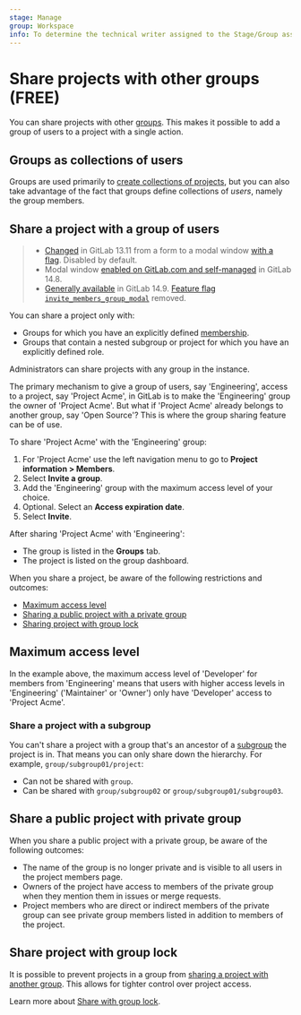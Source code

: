 ```yaml
---
stage: Manage
group: Workspace
info: To determine the technical writer assigned to the Stage/Group associated with this page, see https://about.gitlab.com/handbook/engineering/ux/technical-writing/#assignments
---
```


# Share projects with other groups **(FREE)**

You can share projects with other [groups](../../group/index.md). This makes it
possible to add a group of users to a project with a single action.

## Groups as collections of users

Groups are used primarily to [create collections of projects](../../group/index.md), but you can also
take advantage of the fact that groups define collections of _users_, namely the group
members.

## Share a project with a group of users

> - [Changed](https://gitlab.com/gitlab-org/gitlab/-/issues/247208) in GitLab 13.11 from a form to a modal
    window [with a flag](../../feature_flags.md). Disabled by default.
> - Modal window [enabled on GitLab.com and self-managed](https://gitlab.com/gitlab-org/gitlab/-/issues/247208)
    in GitLab 14.8.
> - [Generally available](https://gitlab.com/gitlab-org/gitlab/-/issues/352526) in GitLab 14.9.
    [Feature flag `invite_members_group_modal`](https://gitlab.com/gitlab-org/gitlab/-/issues/352526) removed.

You can share a project only with:

- Groups for which you have an explicitly defined [membership](index.md).
- Groups that contain a nested subgroup or project for which you have an explicitly defined role.

Administrators can share projects with any group in the instance.

The primary mechanism to give a group of users, say 'Engineering', access to a project,
say 'Project Acme', in GitLab is to make the 'Engineering' group the owner of 'Project
Acme'. But what if 'Project Acme' already belongs to another group, say 'Open Source'?
This is where the group sharing feature can be of use.

To share 'Project Acme' with the 'Engineering' group:

1. For 'Project Acme' use the left navigation menu to go to **Project information > Members**.
1. Select **Invite a group**.
1. Add the 'Engineering' group with the maximum access level of your choice.
1. Optional. Select an **Access expiration date**.
1. Select **Invite**.

After sharing 'Project Acme' with 'Engineering':

- The group is listed in the **Groups** tab.
- The project is listed on the group dashboard.

When you share a project, be aware of the following restrictions and outcomes:

- [Maximum access level](#maximum-access-level)
- [Sharing a public project with a private group](#share-a-public-project-with-private-group)
- [Sharing project with group lock](#share-project-with-group-lock)

## Maximum access level

In the example above, the maximum access level of 'Developer' for members from 'Engineering' means that users with higher access levels in 'Engineering' ('Maintainer' or 'Owner') only have 'Developer' access to 'Project Acme'.

### Share a project with a subgroup

You can't share a project with a group that's an ancestor of a [subgroup](../../group/subgroups/index.md) the project is
in. That means you can only share down the hierarchy. For example, `group/subgroup01/project`:

- Can not be shared with `group`.
- Can be shared with `group/subgroup02` or  `group/subgroup01/subgroup03`.

## Share a public project with private group

When you share a public project with a private group, be aware of the following outcomes:

- The name of the group is no longer private and is visible to all users in the project members page.
- Owners of the project have access to members of the private group when they mention them in issues or merge requests.
- Project members who are direct or indirect members of the private group can see private group members listed in addition to members of the project.

## Share project with group lock

It is possible to prevent projects in a group from [sharing
a project with another group](../members/share_project_with_groups.md).
This allows for tighter control over project access.

Learn more about [Share with group lock](../../group/access_and_permissions.md#prevent-a-project-from-being-shared-with-groups).
